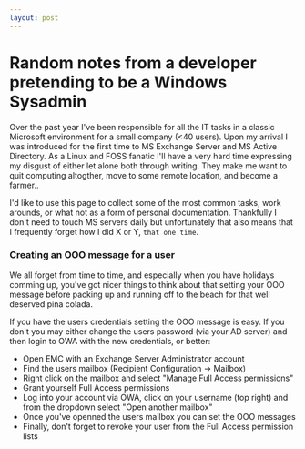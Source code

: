 ```yaml
---
layout: post
---
```


# Random notes from a developer pretending to be a Windows Sysadmin

Over the past year I've been responsible for all the IT tasks in a classic Microsoft environment for a small company (<40 users).
Upon my arrival I was introduced for the first time to MS Exchange Server and MS Active Directory. As a Linux and FOSS
fanatic I'll have a very hard time expressing my disgust of either let alone both through writing. They make me want to quit
computing altogther, move to some remote location, and become a farmer..

I'd like to use this page to collect some of the most common tasks, work arounds, or what not as a form of personal documentation. 
Thankfully I don't need to touch MS servers daily but unfortunately that also means that I frequently forget how I did X or Y, `that
one time`.

### Creating an OOO message for a user

We all forget from time to time, and especially when you have holidays comming up, you've got nicer things to think
about that setting your OOO message before packing up and running off to the beach for that well deserved pina colada.

If you have the users credentials setting the OOO message is easy. If you don't you may either change the users password
(via your AD server) and then login to OWA with the new credentials, or better:

- Open EMC with an Exchange Server Administrator account
- Find the users mailbox (Recipient Configuration -> Mailbox)
- Right click on the mailbox and select "Manage Full Access permissions"
- Grant yourself Full Access permissions
- Log into your account via OWA, click on your username (top right) and from the dropdown select "Open another mailbox"
- Once you've openned the users mailbox you can set the OOO messages
- Finally, don't forget to revoke your user from the Full Access permission lists


